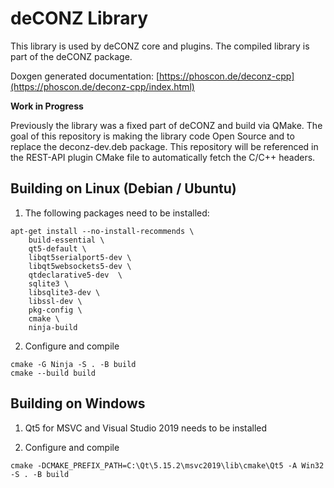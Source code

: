# deCONZ Library

This library is used by deCONZ core and plugins.
The compiled library is part of the deCONZ package.

Doxgen generated documentation: [https://phoscon.de/deconz-cpp](https://phoscon.de/deconz-cpp/index.html)

**Work in Progress**

Previously the library was a fixed part of deCONZ and build via QMake. The goal of this repository is making the library code Open Source and to replace the deconz-dev.deb package. This repository will be referenced in the REST-API plugin CMake file to automatically fetch the C/C++ headers.

## Building on Linux (Debian / Ubuntu)

1. The following packages need to be installed:

```
apt-get install --no-install-recommends \
    build-essential \
    qt5-default \
    libqt5serialport5-dev \
    libqt5websockets5-dev \
    qtdeclarative5-dev  \
    sqlite3 \
    libsqlite3-dev \
    libssl-dev \
    pkg-config \
    cmake \
    ninja-build
```

2. Configure and compile

```
cmake -G Ninja -S . -B build
cmake --build build

```

## Building on Windows

1. Qt5 for MSVC and Visual Studio 2019 needs to be installed

2. Configure and compile

```
cmake -DCMAKE_PREFIX_PATH=C:\Qt\5.15.2\msvc2019\lib\cmake\Qt5 -A Win32 -S . -B build
```
